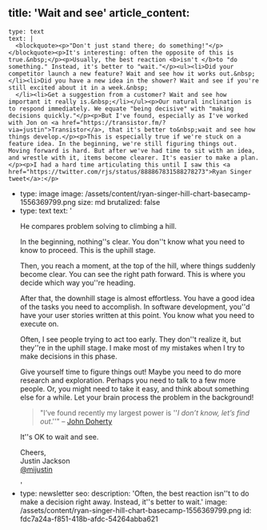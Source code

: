 title: 'Wait and see'
article_content:
  -
    type: text
    text: |
      <blockquote><p>"Don't just stand there; do something!"</p></blockquote><p>It's interesting: often the opposite of this is true.&nbsp;</p><p>Usually, the best reaction <b>isn't </b>to "do something." Instead, it's better to "wait."</p><ul><li>Did your competitor launch a new feature? Wait and see how it works out.&nbsp;</li><li>Did you have a new idea in the shower? Wait and see if you're still excited about it in a week.&nbsp;
      </li><li>Get a suggestion from a customer? Wait and see how important it really is.&nbsp;</li></ul><p>Our natural inclination is to respond immediately. We equate "being decisive" with "making decisions quickly."</p><p>But I've found, especially as I've worked with Jon on <a href="https://transistor.fm/?via=justin">Transistor</a>, that it's better to&nbsp;wait and see how things develop.</p><p>This is especially true if we're stuck on a feature idea. In the beginning, we're still figuring things out. Moving forward is hard. But after we've had time to sit with an idea, and wrestle with it, items become clearer. It's easier to make a plan.</p><p>I had a hard time articulating this until I saw this <a href="https://twitter.com/rjs/status/888867831588278273">Ryan Singer tweet</a>:</p>
  -
    type: image
    image: /assets/content/ryan-singer-hill-chart-basecamp-1556369799.png
    size: md
    brutalized: false
  -
    type: text
    text: '<p>He compares problem solving to climbing a hill.&nbsp;</p><p>In the beginning, nothing''s clear. You don''t know what you need to know to proceed. This is the uphill stage.</p><p>Then, you reach a moment, at the top of the hill, where things suddenly become clear. You can see the right path forward. This is where you decide which way you''re heading.</p><p>After that, the downhill stage is almost effortless. You have a good idea of the tasks you need to accomplish. In software development, you''d have your user stories written at this point. You know what you need to execute on.</p><p>Often, I see people trying to act too early. They don''t realize it, but they''re in the uphill stage. I make most of my mistakes when I try to make decisions in this phase.</p><p>Give yourself time to figure things out! Maybe you need to do more research and exploration. Perhaps you need to talk to a few more people. Or, you might need to take it easy, and think about something else for a while. Let your brain process the problem in the background!</p><blockquote><p>"I’ve found recently my largest power is ''<i>I don’t know, let’s find out</i>.''" – <a href="https://twitter.com/dohertyjf">John Doherty</a></p></blockquote><p>It''s OK to wait and see.</p><p>Cheers,<br>Justin Jackson<br><a href="https://twitter.com/mijustin">@mijustin</a></p>'
  -
    type: newsletter
seo:
  description: 'Often, the best reaction isn''t to do make a decision right away. Instead, it''s better to wait.'
  image: /assets/content/ryan-singer-hill-chart-basecamp-1556369799.png
id: fdc7a24a-f851-418b-afdc-54264abba621
